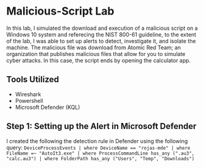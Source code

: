 # Malicious-Script Lab
In this lab, I simulated the download and execution of a malicious script on a Windows 10 system and referecing the NIST 800-61 guideline, to the extent of the lab, I was able to set up alerts to detect, investigate it, and isolate the machine. The malicious file was download from Atomic Red Team; an organization that publishes malicious files that allow for you to simulate cyber attacks. In this case, the script ends by opening the calculator app.

## Tools Utilized
- Wireshark
- Powershell
- Microsoft Defender (KQL)

## Step 1: Setting up the Alert in Microsoft Defender
I created the following the detection rule in Defender using the following query:
`DeviceProcessEvents
| where DeviceName == "rojas-mde"
| where FileName =~ "AutoIt3.exe"
| where ProcessCommandLine has_any (".au3", "calc.au3")
| where FolderPath has_any ("Users", "Temp", "Downloads")
`




